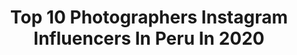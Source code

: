 ---
title: Top 10 Photographers Instagram Influencers In Peru In 2020
description: >-
  Find top photographers Instagram influencers in Peru in 2020. Most popular hashtags: #peru #travel #travelgram #photography.
platform: Instagram
profiles:
  - username: "diegomoralescc"
    fullname: >-
      D I E G O  M O R A L E S 🔥
    location: "Peru"
    followers: 23013
    engagement: 418
    commentsToLikes: 0.090530
    id: ck8sxv1z6irva0j7872wq7owk
    verified: false
    hashtags: "#white, #streetfashion, #devonartph, #777luckyfish"
  - username: "rafabertoriniph"
    fullname: >-
      Rafa Bertorini
    location: "Peru"
    followers: 30393
    engagement: 273
    commentsToLikes: 0.044287
    id: ck5c5h91h3gzr0i11dg86mjl8
    verified: false
    hashtags: "#landscape, #ocean, #bikini, #lifstyle"
  - username: "ozzierisso"
    fullname: >-
      Ozzie Risso
    location: "Peru"
    followers: 29689
    engagement: 475
    commentsToLikes: 0.024482
    id: ck5hq0bp4s9xc0i111bp6kcqk
    verified: false
    hashtags: "#videoclip, #fotografia, #miami, #disney"
  - username: "c.salazarfoto"
    fullname: >-
      CARLOS SALAZAR
    location: "Peru"
    followers: 17679
    engagement: 278
    commentsToLikes: 0.029950
    id: ck0vymztj4syd0i19mtqch916
    verified: false
    hashtags: "#imute, #model, #portfolio, #campaign"
  - username: "talia.escamilo"
    fullname: >-
      Talia EC | Travel addict ✈
    location: "Peru"
    followers: 7226
    engagement: 1217
    commentsToLikes: 0.150015
    id: ck5hfe87nx23v0i112dopztf2
    verified: false
    hashtags: "#ytuqueplanes, #amazonriver, #letsgetlost, #viajesfalabella"
  - username: "mydetoxtravel"
    fullname: >-
      C A T H  S I M A R D
    location: "Peru"
    followers: 133649
    engagement: 911
    commentsToLikes: 0.032245
    id: ck0u2myti0ezb0i19b3h6guqn
    verified: false
    hashtags: "#sonyalpha, #bealpha, #alphafemale, #aicdoesiceland"
  - username: "angelruizphotography"
    fullname: >-
      A n g e l  R u i z
    location: "Peru"
    followers: 26737
    engagement: 277
    commentsToLikes: 0.009265
    id: ck5zpdwsisi230i147v2ntd3k
    verified: false
    hashtags: ""
  - username: "jordantrek"
    fullname: >-
      J O R D A N  C Á R D E N A S
    location: "Peru"
    followers: 5854
    engagement: 807
    commentsToLikes: 0.096499
    id: ck139eatukvy90i19j3yix7lr
    verified: false
    hashtags: "#amazing, #thedailyadventurer, #cuarentena, #brasil"
  - username: "mitchellkphotos"
    fullname: >-
      Mitchell Kanashkevich
    location: "Peru"
    followers: 25297
    engagement: 459
    commentsToLikes: 0.015217
    id: ck5zxsyzn8lvu0i1418it8zwy
    verified: false
    hashtags: "#everydayperu, #worldplaces, #photorfaphytips, #travelportrait"
  - username: "camrhoffman"
    fullname: >-
      CΛΜ ॐ
    location: "Peru"
    followers: 15596
    engagement: 484
    commentsToLikes: 0.049265
    id: ck5zm4pbulw9j0i144cq6g1q1
    verified: false
    hashtags: "#photography, #exploretocreate, #explore, #roamtheplanet"
---
